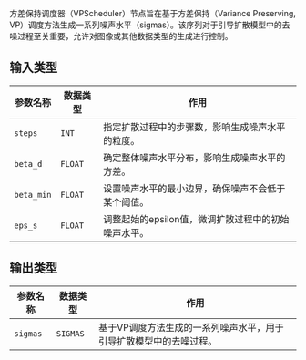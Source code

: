 


方差保持调度器（VPScheduler）节点旨在基于方差保持（Variance Preserving, VP）调度方法生成一系列噪声水平（sigmas）。该序列对于引导扩散模型中的去噪过程至关重要，允许对图像或其他数据类型的生成进行控制。
## 输入类型
| 参数名称   | 数据类型 | 作用                                                         |
|------------|----------|--------------------------------------------------------------|
| `steps`    | `INT`    | 指定扩散过程中的步骤数，影响生成噪声水平的粒度。           |
| `beta_d`   | `FLOAT`  | 确定整体噪声水平分布，影响生成噪声水平的方差。             |
| `beta_min` | `FLOAT`  | 设置噪声水平的最小边界，确保噪声不会低于某个阈值。         |
| `eps_s`    | `FLOAT`  | 调整起始的epsilon值，微调扩散过程中的初始噪声水平。       |

## 输出类型
| 参数名称 | 数据类型 | 作用                                                         |
|----------|----------|--------------------------------------------------------------|
| `sigmas` | `SIGMAS`| 基于VP调度方法生成的一系列噪声水平，用于引导扩散模型中的去噪过程。 |